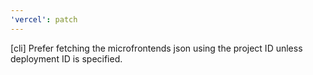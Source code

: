 ```yaml
---
'vercel': patch
---
```


[cli] Prefer fetching the microfrontends json using the project ID unless deployment ID is specified.
